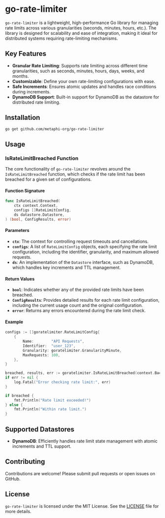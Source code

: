 # go-rate-limiter

`go-rate-limiter` is a lightweight, high-performance Go library for managing rate limits across various granularities (seconds, minutes, hours, etc.). The library is designed for scalability and ease of integration, making it ideal for distributed systems requiring rate-limiting mechanisms.

## Key Features

- **Granular Rate Limiting**: Supports rate limiting across different time granularities, such as seconds, minutes, hours, days, weeks, and months.
- **Customizable**: Define your own rate-limiting configurations with ease.
- **Safe Increments**: Ensures atomic updates and handles race conditions during increments.
- **DynamoDB Support**: Built-in support for DynamoDB as the datastore for distributed rate limiting.

## Installation

```bash
go get github.com/metaphi-org/go-rate-limiter
```

## Usage

### IsRateLimitBreached Function

The core functionality of `go-rate-limiter` revolves around the `IsRateLimitBreached` function, which checks if the rate limit has been breached for a given set of configurations.

#### Function Signature

```go
func IsRateLimitBreached(
    ctx context.Context,
    configs []RateLimitConfig,
    ds datastore.Datastore,
) (bool, ConfigResults, error)
```

#### Parameters

- **`ctx`**: The context for controlling request timeouts and cancellations.
- **`configs`**: A list of `RateLimitConfig` objects, each specifying the rate limit configuration, including the identifier, granularity, and maximum allowed requests.
- **`ds`**: An implementation of the `Datastore` interface, such as DynamoDB, which handles key increments and TTL management.

#### Return Values

- **`bool`**: Indicates whether any of the provided rate limits have been breached.
- **`ConfigResults`**: Provides detailed results for each rate limit configuration, including the current usage count and the original configuration.
- **`error`**: Returns any errors encountered during the rate limit check.

#### Example

```go
configs := []goratelimiter.RateLimitConfig{
    {
        Name:        "API Requests",
        Identifier:  "user_123",
        Granularity: goratelimiter.GranularityMinute,
        MaxRequests: 100,
    },
}

breached, results, err := goratelimiter.IsRateLimitBreached(context.Background(), configs, dynamoDBDatastore)
if err != nil {
    log.Fatal("Error checking rate limit:", err)
}

if breached {
    fmt.Println("Rate limit exceeded!")
} else {
    fmt.Println("Within rate limit.")
}
```

## Supported Datastores

- **DynamoDB**: Efficiently handles rate limit state management with atomic increments and TTL support.

## Contributing

Contributions are welcome! Please submit pull requests or open issues on GitHub.

## License

`go-rate-limiter` is licensed under the MIT License. See the [LICENSE](LICENSE) file for more details.
